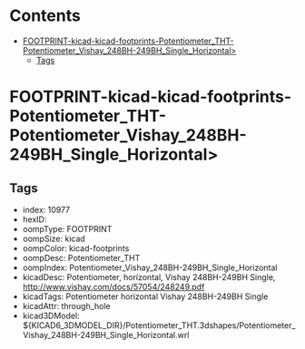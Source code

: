 



Contents
========

* [FOOTPRINT-kicad-kicad-footprints-Potentiometer_THT-Potentiometer_Vishay_248BH-249BH_Single_Horizontal>](#footprint-kicad-kicad-footprints-potentiometer_tht-potentiometer_vishay_248bh-249bh_single_horizontal)
	* [Tags](#tags)

# FOOTPRINT-kicad-kicad-footprints-Potentiometer_THT-Potentiometer_Vishay_248BH-249BH_Single_Horizontal>

## Tags

- index: 10977
- hexID: 
- oompType: FOOTPRINT
- oompSize: kicad
- oompColor: kicad-footprints
- oompDesc: Potentiometer_THT
- oompIndex: Potentiometer_Vishay_248BH-249BH_Single_Horizontal
- kicadDesc: Potentiometer, horizontal, Vishay 248BH-249BH Single, http://www.vishay.com/docs/57054/248249.pdf
- kicadTags: Potentiometer horizontal Vishay 248BH-249BH Single
- kicadAttr: through_hole
- kicad3DModel: ${KICAD6_3DMODEL_DIR}/Potentiometer_THT.3dshapes/Potentiometer_Vishay_248BH-249BH_Single_Horizontal.wrl
